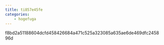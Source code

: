 ```yaml
---
title: ti857e45fe
categories:
    - hogefuga
---
```

f8bd2a51188604dcfd458426684a471c525a323085a635ae6de469dfc245896d
